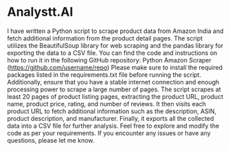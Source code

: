 # Analystt.AI
I have written a Python script to scrape product data from Amazon India and fetch additional information from the product detail pages. The script utilizes the BeautifulSoup library for web scraping and the pandas library for exporting the data to a CSV file.
You can find the code and instructions on how to run it in the following GitHub repository: Python Amazon Scraper (https://github.com/username/repo)
Please make sure to install the required packages listed in the requirements.txt file before running the script. Additionally, ensure that you have a stable internet connection and enough processing power to scrape a large number of pages.
The script scrapes at least 20 pages of product listing pages, extracting the product URL, product name, product price, rating, and number of reviews. It then visits each product URL to fetch additional information such as the description, ASIN, product description, and manufacturer. Finally, it exports all the collected data into a CSV file for further analysis.
Feel free to explore and modify the code as per your requirements. If you encounter any issues or have any questions, please let me know.
